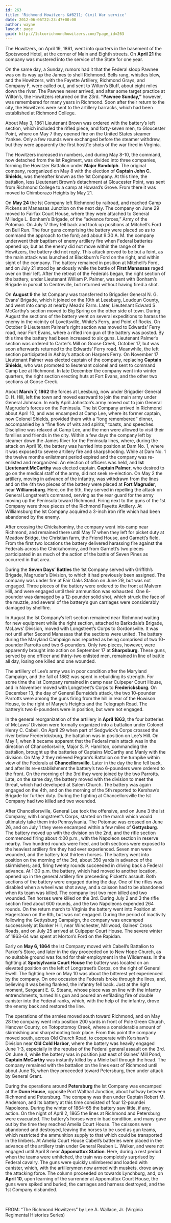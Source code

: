 ```yaml
---
id: 263
title: 'Richmond Howitzers &#8211; Civil War service'
date: 2012-06-06T22:23:47+00:00
author: wayne
layout: page
guid: http://1stcorichmondhowitzers.com/?page_id=263
---
```

The Howitzers, on April 19, 1861, went into quarters in the basement of the Spotswood Hotel, at the corner of Main and Eighth streets. On **April 21** the company was mustered into the service of the State for one year.

On the same day, a Sunday, rumors had it that the Federal sloop Pawnee was on its way up the James to shell Richmond. Bells rang, whistles blew, and the Howitzers, with the Fayette Artillery, Richmond Grays, and Company F, were called out, and sent to Wilton&#8217;s Bluff, about eight miles down the river. The Pawnee never arrived, and after some target practice at Wilton&#8217;s, the Howitzers returned on the 23rd. **&#8220;Pawnee Sunday,&#8221;** however, was remembered for many years in Richmond. Soon after their return to the city, the Howitzers were sent to the artillery barracks, which had been established at Richmond College.

About May 3, 1861 Lieutenant Brown was ordered with the battery&#8217;s left section, which included the rifled piece, and forty-seven men, to Gloucester Point, where on May 7 they opened fire on the United States steamer Yankee. Only a few rounds were exchanged before the steamer withdrew, but they were apparently the first hosti1e shots of the war fired in Virginia.

The Howitzers increased in numbers, and during May 8-10, the command, now detached from the lst Regiment, was divided into three companies, forming the Howitzer Battalion under **Major Randolph**. The original company, reorganized on May 8 with the election of **Captain John C. Shields**, was thereafter known as the 1st Company. At this time, the battalion, less Lieutenant Brown&#8217;s detachment at Gloucester Point, was sent from Richmond College to a camp at Howard&#8217;s Grove. From there it was moved to Chimborazo Heights by May 21.

On **May 24** the lst Company left Richmond by railroad, and reached Camp Pickens at Manassas Junction on the next day. The company on June 29 moved to Fairfax Court House, where they were attached to General Milledge L. Bonham&#8217;s Brigade, of the &#8220;advance forces,&#8221; Army of the Potomac. On July 17 they fell back and took up positions at Mitchell&#8217;s Ford on Bull Run. The four guns comprising the battery were placed so as to command the approach to the ford; and about 9:30 A. M. the company underwent their baptism of enemy artillery fire when Federal batteries opened up; but as the enemy did not move within the range of the Howitzers, the battery did not reply. This attack proved to be but a feint, as the main attack was launched at Blackburn&#8217;s Ford on the right, and within sight of the company. The battery remained in position at Mitchell&#8217;s Ford, and on July 21 stood by anxiously while the battle of **First Manassas** raged over on their left. After the retreat of the Federals began, the right section of the battery, under Lieutenant William P. Palmer, was sent with Bonham&#8217;s Brigade in pursuit to Centreville, but returned without having fired a shot.

On **August 9** the lst Company was transferred to Brigadier General N. G. Evans&#8217; Brigade, which it joined on the 10th at Leesburg, Loudoun County, and went into camp at nearby Mead&#8217;s Farm. Later, Lieutenant Edward S. McCarthy&#8217;s section moved to Big Spring on the other side of town. During August the sections of the battery went on several expeditions to harass the enemy in the vicinity of Lovettsville, White&#8217;s Ferry, and Point of Rocks. On October 9 Lieutenant Palmer&#8217;s right section was moved to Edwards&#8217; Ferry road, near Fort Evans, where a rifled iron gun of the battery was posted. By this time the battery had been increased to six guns. Lieutenant Palmer&#8217;s section was ordered to Carter&#8217;s Mill on Goose Creek, October 17, but was soon afterwards returned to the Edwards&#8217; Ferry road. Meanwhile, the left section participated in Ashby&#8217;s attack on Harpers Ferry. On November 17 Lieutenant Palmer was elected captain of the company, replacing **Captain Shields**, who was promoted to lieutenant colonel and sent to command Camp Lee at Richmond. In late December the company went into winter quarters, the right section erecting huts at Fort Evans, and the other two sections at Goose Creek.

About **March 7, 1862** the forces at Leesburg, now under Brigadier General D. H. Hill, left the town and moved eastward to join the main army under General Johnson. In early April Johnston&#8217;s army moved out to join General Magruder&#8217;s forces on the Peninsula. The lst Company arrived in Richmond about April 10, and was encamped at Camp Lee, where its former captain, now Colonel Shields, provided them with a &#8220;long remembered&#8221; dinner, accompanied by a &#8220;fine flow of wits and spirits,&#8221; toasts, and speeches. Discipline was relaxed at Camp Lee, and the men were allowed to visit their families and friends in the city. Within a few days the company left by steamer down the James River for the Peninsula lines, where, during the attack on April 16, the battery was hurried into position at Dam No. 1, where it was exposed to severe artillery fire and sharpshooting. While at Dam No. 1 the twelve months enlistment period expired and the company was re-enlisted and reorganized. An election of officers was held, and **lst Lieutenant McCarthy** was elected captain. **Captain Palmer**, who desired to go on the medical staff of the army, did not seek re-election. On May 2 the artillery, moving in advance of the infantry, was withdrawn from the lines and on the 4th two pieces of the battery were placed at **Fort Magruder**, near **Williamsburg**. Here, on the 5th, they served in repelling the attack on General Longstreet&#8217;s command, serving as the rear guard for the army moving up the Peninsula toward Richmond. Firing next to the guns of the 1st Company were three pieces of the Richmond Fayette Artillery. At Williamsburg the lst Company acquired a 3-inch iron rifle which had been abandoned by the enemy.

After crossing the Chickahominy, the company went into camp near Richmond, and remained there until May 17 when they left for picket duty at Meadow Bridge, the Christian farm, the Friend House, and Garnett&#8217;s field. From the first two locations the battery delivered harassing fire against the Federals across the Chickahominy, and from Garnett&#8217;s two pieces participated in as much of the action of the battle of Seven Pines as occurred in that area.

During the **Seven Days&#8217; Battles** the 1st Company served with Griffith&#8217;s Brigade, Magruder&#8217;s Division, to which it had previously been assigned. The company was under fire at Fair Oaks Station on June 29, but was not engaged. Three pieces of the battery were ordered to the front at Malvern Hill, and were engaged until their ammunition was exhausted. One 6-pounder was damaged by a 12-pounder solid shot, which struck the face of the muzzle, and several of the battery&#8217;s gun carriages were considerably damaged by shellfire.
  
In August the lst Company&#8217;s left section remained near Richmond waiting for new equipment while the right section, attached to Barksdale&#8217;s Brigade, McLaws&#8217; Division, moved with Longstreet&#8217;s Corps to Gordonsville. It was not until after Second Manassas that the sections were united. The battery during the Maryland Campaign was reported as being comprised of two 10-pounder Parrotts and two 6-pounders. Only two pieces, however, were apparently brought into action on September 17 at **Sharpsburg**. These guns, served by one officer and thirty-two enlisted men, remained in line of battle all day, losing one killed and one wounded.

The artillery of Lee&#8217;s army was in poor condition after the Maryland Campaign, and the fall of 1862 was spent in rebuilding its strength. For some time the lst Company remained in camp near Culpeper Court House, and in November moved with Longstreet&#8217;s Corps to **Fredericksburg**. On December 13, the day of General Burnside&#8217;s attack, the two 10-pounder Parrotts were among the guns firing from the hill in rear of the Howison House, to the right of Marye&#8217;s Heights and the Telegraph Road. The battery&#8217;s two 6-pounders were in position, but were not engaged.

In the general reorganization of the artillery in **April 1863**, the four batteries of McLaws&#8217; Division were formally organized into a battalion under Colonel Henry C. Cabell. On April 29 when part of Sedgwick&#8217;s Corps crossed the river below Fredericksburg, the battalion was in position on Lee&#8217;s Hill. On May 1, when it became apparent that the Federal main attack was in the direction of Chancellorsville, Major S. P. Hamilton, commanding the battalion, brought up the batteries of Captains McCarthy and Manly with the division. On May 2 they relieved Pegram&#8217;s Battalion on the turnpike within view of the Federals at **Chancellorsville**. Later in the day the line fell back, and after its re-establishment the battery&#8217;s two 6-pounders were ordered to the front. On the morning of the 3rd they were joined by the two Parrotts. Late, on the same day, the battery moved with the division to meet the threat, which had developed at Salem Church. The battery was again engaged on the 4th, and on the morning of the 5th reported to Kershaw&#8217;s Brigade for further duty. During the fighting at Chancellorsville the lst Company had two killed and two wounded.

After Chancellorsville, General Lee took the offensive, and on June 3 the lst Company, with Longstreet&#8217;s Corps, started on the march which would ultimately take them into Pennsylvania. The Potomac was crossed on June 26, and on July 1 they were encamped within a few miles of **Gettysburg**. The battery moved up with the division on the 2nd, and the rifle section commenced firing about 4:00 p.m., with the Napoleon section in reserve nearby. Two hundred rounds were fired, and both sections were exposed to the heaviest artillery fire they had ever experienced. Seven men were wounded, and the battery lost thirteen horses. The battery went into position on the morning of the 3rd, about 350 yards in advance of the skirmishers; and, firing twenty rounds succeeded in driving back a Federal advance. At 1:30 p.m. the battery, which had moved to another location, opened up in the general artillery fire preceeding Pickett&#8217;s assault. Both sections of the battery were engaged during the day. One of the rifles was disabled when a wheel was shot away, and a caisson had to be abandoned when its team was killed. The company lost two men killed and two wounded. Ten horses were killed on the 3rd. During July 2 and 3 the rifle section fired about 600 rounds, and the two Napoleons expended 264 rounds. On the return march to Virginia the battery went into Position at Hagerstown on the 6th, but was not engaged. During the period of inactivity following the Gettysburg Campaign, the company was encamped successively at Bunker Hill, near Winchester, Millwood, Gaines&#8217; Cross Roads, and on July 25 arrived at Culpeper Court House. The severe winter of 1863-64 was spent at Morton&#8217;s Ford on the Rapidan.

Early on **May 6, 1864** the lst Company moved with Cabell&#8217;s Battalion to Parker&#8217;s Store, and later in the day proceeded on to New Hope Church, as no suitable ground was found for their employment in the Wilderness. In the fighting at **Spotsylvania Court House** the battery was located on an elevated position on the left of Longstreet&#8217;s Corps, on the right of General Ewell. The fighting here on May 10 was about the bitterest yet experienced by the company. On one occasion the Federals broke through the lines, and, believing it was being flanked, the infantry fell back. Just at the right moment, Sergeant E. G. Steane, whose piece was on line with the infantry entrenchments, turned his gun and poured an enfilading fire of double canister into the Federal ranks, which, with the help of the infantry, drove the enemy back and restored the line.

The operations of the armies moved south toward Richmond, and on May 28 the company went into position 200 yards in front of Pole Green Church, Hanover County, on Totopotomoy Creek, where a considerable amount of skirmishing and sharpshooting took place. From this point the company moved south, across Old Church Road, to cooperate with Kershaw&#8217;s Division near **Old Cold Harbor**, where the battery was heavily engaged June 1-3, especially in the repulse of the Federal general assault on the 3rd. On June 4, while the battery was in position just east of Gaines&#8217; Mill Pond, **Captain McCarthy** was instantly killed by a Minie ball through the head. The company remained with the battalion on the lines east of Richmond until about June 15, when they proceeded toward Petersburg, then under attack by General Grant.

During the operations around **Petersburg** the lst Company was encamped at the **Dunn House**, opposite Port Walthall Junction, about halfway between Richmond and Petersburg. The company was then under Captain Robert M. Anderson, and its battery at this time consisted of four 12-poundei Napoleons. During the winter of 1864-65 the battery saw little, if any, action. On the night of April 2, 1865 the lines at Richmond and Petersburg were evacuated. The battery&#8217;s horses were in bad condition, and many gave out by the time they reached Amelia Court House. The caissons were abandoned and destroyed, leaving the horses to be used as gun teams, which restricted the ammunition supply to that which could be transported in the limbers. At Amelia Court House Cabell&#8217;s batteries were placed in the advance of the artillery train under General Reuben L. Walker, and were not engaged until April 8 near **Appomattox Station**. Here, during a rest period when the teams were unhitched, the train was completely surprised by Federal cavalry. The guns were quickly unlimbered and loaded with canister, which, with the artillerymen now armed with muskets, drove away the attacking force. The column proceeded on towards Lynchburg, and, on **April 10**, upon learning of the surrender at Appomattox Court House, the guns were spiked and buried, the carriages and harness destroyed, and the 1st Company disbanded.

&nbsp;

FROM: “The Richmond Howitzers” by Lee A. Wallace, Jr. (Virginia Regimental Histories Series)